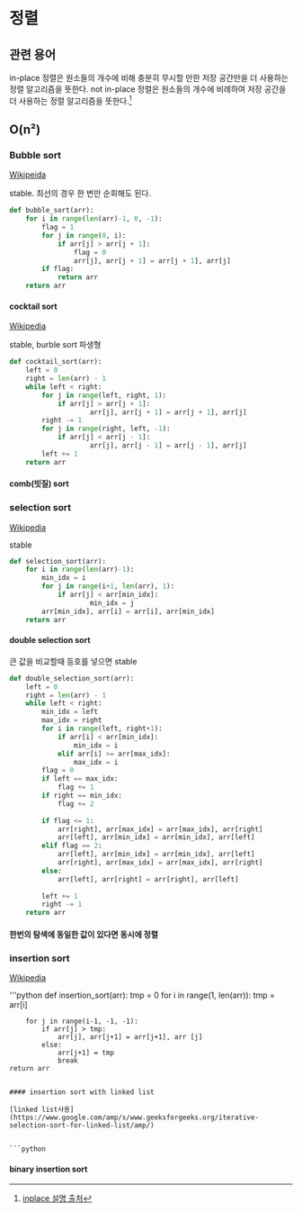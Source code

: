 # 정렬
## 관련 용어

in-place 정렬은 원소들의 개수에 비해 충분히 무시할 만한 저장 공간만을 더 사용하는 정렬 알고리즘을 뜻한다. not in-place 정렬은 원소들의 개수에 비례하여 저장 공간을 더 사용하는 정렬 알고리즘을 뜻한다.[^inplace]

## O(n²)
### Bubble sort
[Wikipeida](https://ko.m.wikipedia.org/wiki/%EA%B1%B0%ED%92%88_%EC%A0%95%EB%A0%AC)

stable.
최선의 경우 한 번만 순회해도 된다.

```python
def bubble_sort(arr):
    for i in range(len(arr)-1, 0, -1):
        flag = 1
        for j in range(0, i):
            if arr[j] > arr[j + 1]:
                flag = 0
                arr[j], arr[j + 1] = arr[j + 1], arr[j]
        if flag:
            return arr
    return arr
```

#### cocktail sort
[Wikipedia](https://ko.m.wikipedia.org/wiki/%EC%B9%B5%ED%85%8C%EC%9D%BC_%EC%A0%95%EB%A0%AC)

stable, burble sort 파생형

```python
def cocktail_sort(arr):
    left = 0
    right = len(arr) - 1
    while left < right:
        for j in range(left, right, 1):
            if arr[j] > arr[j + 1]:
                    arr[j], arr[j + 1] = arr[j + 1], arr[j]
        right -= 1
        for j in range(right, left, -1):
            if arr[j] < arr[j - 1]:
                    arr[j], arr[j - 1] = arr[j - 1], arr[j]
        left += 1
    return arr
```

#### comb(빗질) sort


### selection sort
[Wikipedia](https://ko.m.wikipedia.org/wiki/%EC%84%A0%ED%83%9D_%EC%A0%95%EB%A0%AC)

stable


```python
def selection_sort(arr):
    for i in range(len(arr)-1):
        min_idx = i
        for j in range(i+1, len(arr), 1):
            if arr[j] < arr[min_idx]:
                    min_idx = j
        arr[min_idx], arr[i] = arr[i], arr[min_idx]
    return arr
````

#### double selection sort
큰 값을 비교할때 등호를 넣으면 stable

```python
def double_selection_sort(arr):
    left = 0
    right = len(arr) - 1
    while left < right:
        min_idx = left
        max_idx = right
        for i in range(left, right+1):
            if arr[i] < arr[min_idx]:
                min_idx = i
            elif arr[i] >= arr[max_idx]:
                max_idx = i
        flag = 0
        if left == max_idx:
            flag += 1
        if right == min_idx:
            flag += 2
            
        if flag <= 1:
            arr[right], arr[max_idx] = arr[max_idx], arr[right]
            arr[left], arr[min_idx] = arr[min_idx], arr[left]
        elif flag == 2:
            arr[left], arr[min_idx] = arr[min_idx], arr[left]
            arr[right], arr[max_idx] = arr[max_idx], arr[right]
        else:
            arr[left], arr[right] = arr[right], arr[left]
            
        left += 1
        right -= 1
    return arr
```

#### 한번의 탐색에 동일한 값이 있다면 동시에 정렬

### insertion sort
[Wikipedia](https://ko.m.wikipedia.org/wiki/%EC%82%BD%EC%9E%85_%EC%A0%95%EB%A0%AC)

'''python
def insertion_sort(arr):
    tmp = 0
    for i in range(1, len(arr)):
        tmp = arr[i]
        
        for j in range(i-1, -1, -1):
            if arr[j] > tmp:
                arr[j], arr[j+1] = arr[j+1], arr [j]
            else:
                arr[j+1] = tmp
                break
    return arr
```

#### insertion sort with linked list

[linked list사용](https://www.google.com/amp/s/www.geeksforgeeks.org/iterative-selection-sort-for-linked-list/amp/)


```python

```

#### binary insertion sort

[^inplace]:[inplace 설명 출처](https://code-lab1.tistory.com/24)
